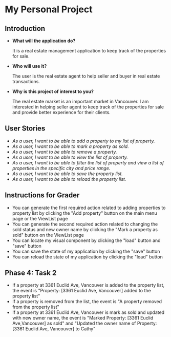 # My Personal Project

## Introduction


- **What will the application do?**

    It is a real estate management application to keep track of the properties for sale.
 
- **Who will use it?**

    The user is the real estate agent to help seller and buyer in real estate transactions.

- **Why is this project of interest to you?**
    
    The real estate market is an important market in Vancouver. I am interested in helping seller agent
    to keep track of the properties for sale and provide better experience for their clients.

## User Stories

- *As a user, I want to be able to add a property to my list of property.*
- *As a user, I want to be able to mark a property as sold.*
- *As a user, I want to be able to remove a property.*
- *As a user, I want to be able to view the list of property.*
- *As a user, I want to be able to filter the list of property and view a list of properties
  in the specific city and price range.*
- *As a user, I want to be able to save the property list.*
- *As a user, I want to be able to reload the property list.*

## Instructions for Grader

- You can generate the first required action related to adding properties to property list by clicking 
the "Add property" button on the main menu page or the ViewList page
- You can generate the second required action related to changing the sold status and new owner name 
by clicking the "Mark a property as sold" button on the ViewList page
- You can locate my visual component by clicking the "load" button and "save" button 
- You can save the state of my application by clicking the "save" button
- You can reload the state of my application by clicking the "load" button



## Phase 4: Task 2
- If a property at 3361 Euclid Ave, Vancouver is added to the property list, 
 the event is "Property: [3361 Euclid Ave, Vancouver] added to the property list"
- If a property is removed from the list, the event is "A property removed from the property list"
- If a property at 3361 Euclid Ave, Vancouver is mark as sold and updated with new owner name, the event is 
"Marked Property: [3361 Euclid Ave,Vancouver] as sold" and "Updated the owner name of 
Property: [3361 Euclid Ave, Vancouver] to Cathy"
